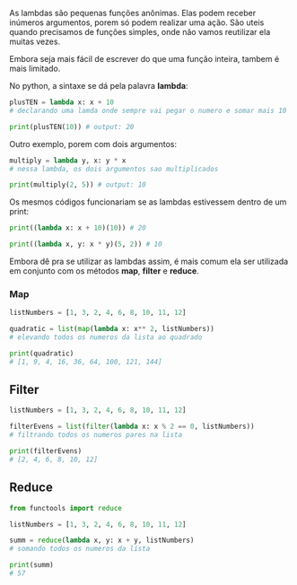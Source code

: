 As lambdas são pequenas funções anônimas. Elas podem receber inúmeros argumentos, porem só podem realizar uma ação. São uteis quando precisamos de funções simples, onde não vamos reutilizar ela muitas vezes.

Embora seja mais fácil de escrever do que uma função inteira, tambem é mais limitado.

No python, a sintaxe se dá pela palavra **lambda**:

```python
plusTEN = lambda x: x + 10
# declarando uma lamda onde sempre vai pegar o numero e somar mais 10

print(plusTEN(10)) # output: 20
```


Outro exemplo, porem com dois argumentos:

```python
multiply = lambda y, x: y * x
# nessa lambda, os dois argumentos sao multiplicados

print(multiply(2, 5)) # output: 10
```


Os mesmos códigos funcionariam se as lambdas estivessem dentro de um print:
```python
print((lambda x: x + 10)(10)) # 20

print((lambda x, y: x * y)(5, 2)) # 10
```


Embora dê pra se utilizar as lambdas assim, é mais comum ela ser utilizada em conjunto com os métodos **map**, **filter** e **reduce**.

### Map
```python
listNumbers = [1, 3, 2, 4, 6, 8, 10, 11, 12]

quadratic = list(map(lambda x: x** 2, listNumbers))
# elevando todos os numeros da lista ao quadrado

print(quadratic)
# [1, 9, 4, 16, 36, 64, 100, 121, 144]
```
## Filter
```python
listNumbers = [1, 3, 2, 4, 6, 8, 10, 11, 12]

filterEvens = list(filter(lambda x: x % 2 == 0, listNumbers))
# filtrando todos os numeros pares na lista

print(filterEvens)
# [2, 4, 6, 8, 10, 12]
```

## Reduce
```python
from functools import reduce

listNumbers = [1, 3, 2, 4, 6, 8, 10, 11, 12]

summ = reduce(lambda x, y: x + y, listNumbers)
# somando todos os numeros da lista

print(summ)
# 57
```